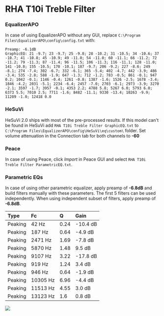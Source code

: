 # RHA T10i Treble Filter

### EqualizerAPO
In case of using EqualizerAPO without any GUI, replace `C:\Program Files\EqualizerAPO\config\config.txt`
with:
```
Preamp: -6.1dB
GraphicEQ: 21 -9.7; 23 -9.7; 25 -9.8; 28 -10.2; 31 -10.5; 34 -10.6; 37 -10.7; 41 -10.8; 45 -10.9; 49 -11.0; 54 -11.0; 60 -11.1; 66 -11.2; 72 -11.2; 79 -11.3; 87 -11.4; 96 -11.5; 106 -11.3; 116 -11.1; 128 -11.0; 141 -10.8; 155 -10.5; 170 -10.1; 187 -9.7; 206 -9.2; 227 -8.6; 249 -8.1; 274 -7.4; 302 -6.7; 332 -6.1; 365 -5.4; 402 -4.7; 442 -3.9; 486 -3.4; 535 -2.8; 588 -1.9; 647 -1.3; 712 -1.2; 783 -0.5; 861 -0.1; 947 0.2; 1042 -0.1; 1146 -0.4; 1261 -0.8; 1387 -1.6; 1526 -2.5; 1678 -3.4; 1846 -4.2; 2031 -5.1; 2234 -6.4; 2457 -7.0; 2703 -6.1; 2973 -3.9; 3270 -2.1; 3597 -1.7; 3957 -0.1; 4353 2.2; 4788 5.8; 5267 6.0; 5793 6.0; 6373 5.5; 7010 2.5; 7711 -1.6; 8482 -11.1; 9330 -13.4; 10263 -9.9; 11289 -1.0; 12418 0.0
```

### HeSuVi
HeSuVi 2.0 ships with most of the pre-processed results. If this model can't be found in HeSuVi add
`RHA T10i Treble Filter GraphicEQ.txt` to `C:\Program Files\EqualizerAPO\config\HeSuVi\eq\custom\` folder.
Set volume attenuation in the Connection tab for both channels to **-60**

### Peace
In case of using Peace, click *Import* in Peace GUI and select `RHA T10i Treble Filter ParametricEQ.txt`.

### Parametric EQs
In case of using other parametric equalizer, apply preamp of **-6.8dB** and build filters manually
with these parameters. The first 5 filters can be used independently.
When using independent subset of filters, apply preamp of **-6.8dB**.

| Type    | Fc       |    Q | Gain     |
|:--------|:---------|:-----|:---------|
| Peaking | 42 Hz    | 0.24 | -10.4 dB |
| Peaking | 187 Hz   | 0.64 | -4.9 dB  |
| Peaking | 2471 Hz  | 1.69 | -7.8 dB  |
| Peaking | 5870 Hz  | 1.48 | 9.5 dB   |
| Peaking | 9107 Hz  | 3.22 | -17.8 dB |
| Peaking | 919 Hz   | 1.24 | 3.4 dB   |
| Peaking | 946 Hz   | 0.64 | -1.9 dB  |
| Peaking | 10305 Hz | 6.96 | -4.4 dB  |
| Peaking | 11513 Hz | 4.55 | 3.0 dB   |
| Peaking | 13123 Hz | 1.6  | 0.8 dB   |

![](https://raw.githubusercontent.com/jaakkopasanen/AutoEq/master/results/innerfidelity/sbaf-serious/RHA%20T10i%20Treble%20Filter/RHA%20T10i%20Treble%20Filter.png)